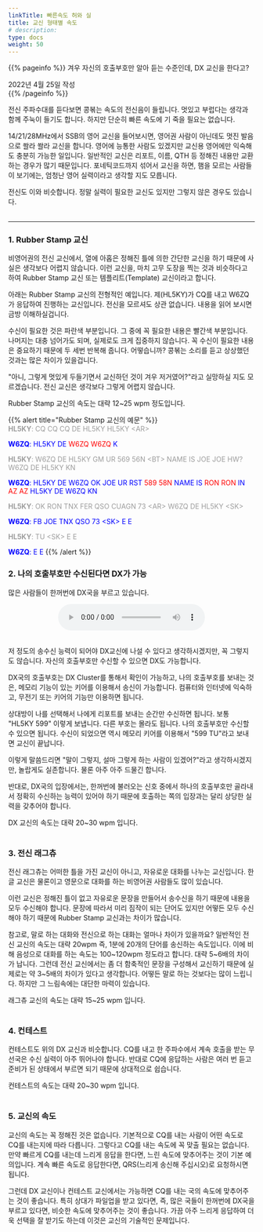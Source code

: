```yaml
---
linkTitle: 빠른속도 허와 실
title: 교신 형태별 속도
# description: 
type: docs
weight: 50
---
```

{{% pageinfo %}}
겨우 자신의 호출부호만 알아 듣는 수준인데, DX 교신을 한다고?

2022년 4월 25일 작성<br>
{{% /pageinfo %}}
<div oncontextmenu="return false" ondragstart="return false" onselectstart="return false">


전신 주파수대를 듣다보면 콩볶는 속도의 전신음이 들립니다. 멋있고 부럽다는 생각과 함께 주눅이 들기도 합니다. 하지만 단순히 빠른 속도에 기 죽을 필요는 없습니다.

14/21/28MHz에서 SSB의 영어 교신을 들어보시면, 영어권 사람이 아닌데도 멋진 발음으로 쏼라 쏼라 교신을 합니다. 영어에 능통한 사람도 있겠지만 교신용 영어에만 익숙해도 충분히 가능한 일입니다. 일반적인 교신은 리포트, 이름, QTH 등 정해진 내용만 교환하는 경우가 많기 때문입니다. 포네틱코드까지 섞어서 교신을 하면, 햄을 모르는 사람들이 보기에는, 엄청난 영어 실력이라고 생각할 지도 모릅니다.

전신도 이와 비슷합니다. 정말 실력이 필요한 교신도 있지만 그렇지 않은 경우도 있습니다.
<br><br>

---------------------------------------------------------

### 1. Rubber Stamp 교신
비영어권의 전신 교신에서, 열에 아홉은 정해진 틀에 의한 간단한 교신을 하기 때문에 사실은 생각보다 어렵지 않습니다. 이런 교신을, 마치 고무 도장을 찍는 것과 비슷하다고 하여 Rubber Stamp 교신 또는 템플리트(Template) 교신이라고 합니다.

아래는 Rubber Stamp 교신의 전형적인 예입니다. 제(HL5KY)가 CQ를 내고 W6ZQ가 응답하여 진행하는 교신입니다. 전신을 모르셔도 상관 없습니다. 내용을 읽어 보시면 금방 이해하실겁니다.

수신이 필요한 것은 파란색 부분입니다. 그 중에 꼭 필요한 내용은 빨간색 부분입니다. 나머지는 대충 넘어가도 되며, 실제로도 크게 집중하지 않습니다. 꼭 수신이 필요한 내용은 중요하기 때문에 두 세번 반복해 줍니다. 어떻습니까? 콩볶는 소리를 듣고 상상했던 것과는 많은 차이가 있을겁니다.

"아니, 그렇게 멋있게 두들기면서 교신하던 것이 겨우 저거였어?"라고 실망하실 지도 모르겠습니다. 전신 교신은 생각보다 그렇게 어렵지 않습니다.

Rubber Stamp 교신의 속도는 대략 12~25 wpm 정도입니다.

{{% alert title="Rubber Stamp 교신의 예문" %}}
<br>
<span style="color: #9d9d9d;"><b>HL5KY</b>: CQ CQ CQ DE HL5KY HL5KY &lt;AR&gt;</span>

<span style="color:blue"><b>W6ZQ</b>: HL5KY DE <span style="color:red">W6ZQ W6ZQ</span> K</span>

<span style="color: #9d9d9d;"><b>HL5KY</b>: W6ZQ DE HL5KY GM UR 569 56N &lt;BT&gt; NAME IS JOE JOE HW? W6ZQ DE HL5KY KN</span>

<span style="color:blue"><b>W6ZQ</b>: HL5KY DE W6ZQ OK JOE UR RST <span style="color:red">589 58N</span> NAME IS <span style="color:red">RON RON</span> IN <span style="color:red">AZ AZ</span> HL5KY DE W6ZQ KN</span>

<span style="color: #9d9d9d;"><b>HL5KY</b>: OK RON TNX FER QSO CUAGN 73 &lt;AR&gt; W6ZQ DE HL5KY &lt;SK&gt;</span>

<span style="color:blue"><b>W6ZQ</b>: FB JOE TNX QSO 73 &lt;SK&gt; E E</span>

<span style="color: #9d9d9d;"><b>HL5KY</b>: TU &lt;SK&gt; E E</span>

<span style="color:blue"><b>W6ZQ</b>: E E</span>
{{% /alert %}}


### 2. 나의 호출부호만 수신된다면 DX가 가능
많은 사람들이 한꺼번에 DX국을 부르고 있습니다.

<center><audio src="/morse/img/pileup.mp3" controls="controls"></audio></center><br>

저 정도의 송수신 능력이 되어야 DX교신에 나설 수 있다고 생각하시겠지만, 꼭 그렇지도 않습니다. 자신의 호출부호만 수신할 수 있으면 DX도 가능합니다. 

DX국의 호출부호는 DX Cluster를 통해서 확인이 가능하고, 나의 호출부호를 보내는 것은, 메모리 기능이 있는 키어를 이용해서 송신이 가능합니다. 컴퓨터와 인터넷에 익숙하고, 무전기 또는 키어의 기능만 이용하면 됩니다.

상대방이 나를 선택해서 나에게 리포트를 보내는 순간만 수신하면 됩니다. 보통 "HL5KY 599" 이렇게 보냅니다. 다른 부호는 몰라도 됩니다. 나의 호출부호만 수신할 수 있으면 됩니다. 수신이 되었으면 역시 메모리 키어를 이용해서 "599 TU"라고 보내면 교신이 끝납니다.

이렇게 말씀드리면 "말이 그렇지, 설마 그렇게 하는 사람이 있겠어?"라고 생각하시겠지만, 놀랍게도 실존합니다. 물론 아주 아주 드물긴 합니다.

반대로, DX국의 입장에서는, 한꺼번에 불러오는 신호 중에서 하나의 호출부호만 골라내서 정확히 수신하는 능력이 있어야 하기 때문에 호출하는 쪽의 입장과는 달리 상당한 실력을 갖추어야 합니다.

DX 교신의 속도는 대략 20~30 wpm 입니다.
<br><br>

### 3. 전신 래그츄
전신 래그츄는 어떠한 틀을 가진 교신이 아니고, 자유로운 대화를 나누는 교신입니다. 한글 교신은 물론이고 영문으로 대화를 하는 비영어권 사람들도 많이 있습니다.

이런 교신은 정해진 틀이 없고 자유로운 문장을 만들어서 송수신을 하기 때문에 내용을 모두 수신해야 합니다. 문장에 따라서 미리 짐작이 되는 단어도 있지만 어떻든 모두 수신해야 하기 때문에 Rubber Stamp 교신과는 차이가 많습니다.

참고로, 말로 하는 대화와 전신으로 하는 대화는 얼마나 차이가 있을까요? 일반적인 전신 교신의 속도는 대략 20wpm 즉, 1분에 20개의 단어를 송신하는 속도입니다. 이에 비해 음성으로 대화를 하는 속도는 100~120wpm 정도라고 합니다. 대략 5~6배의 차이가 납니다. 그런데 전신 교신에서는 좀 더 함축적인 문장을 구성해서 교신하기 때문에 실제로는 약 3~5배의 차이가 있다고 생각합니다. 어떻든 말로 하는 것보다는 많이 느립니다. 하지만 그 느림속에는 대단한 마력이 있습니다.

래그츄 교신의 속도는 대략 15~25 wpm 입니다.
<br><br>

### 4. 컨테스트
컨테스트도 위의 DX 교신과 비슷합니다. CQ를 내고 한 주파수에서 계속 호출을 받는 무선국은 수신 실력이 아주 뛰어나야 합니다. 반대로 CQ에 응답하는 사람은 여러 번 듣고 준비가 된 상태에서 부르면 되기 때문에 상대적으로 쉽습니다.

컨테스트의 속도는 대략 20~30 wpm 입니다.
<br> <br>

### 5. 교신의 속도

교신의 속도는 꼭 정해진 것은 없습니다. 기본적으로 CQ를 내는 사람이 어떤 속도로 CQ를 내는지에 따라 다릅니다. 그렇다고 CQ를 내는 속도에 꼭 맞출 필요는 없습니다. 만약 빠르게 CQ를 내는데 느리게 응답을 한다면, 느린 속도에 맞추어주는 것이 기본 예의입니다. 계속 빠른 속도로 응답한다면, QRS(느리게 송신해 주십시오)로 요청하시면 됩니다.

그런데 DX 교신이나 컨테스트 교신에서는 가능하면 CQ를 내는 국의 속도에 맞추어주는 것이 좋습니다. 특히 상대가 파일업을 받고 있다면, 즉, 많은 국들이 한꺼번에 DX국을 부르고 있다면, 비슷한 속도에 맞추어주는 것이 좋습니다. 가끔 아주 느리게 응답하여 더욱 선택을 잘 받기도 하는데 이것은 교신의 기술적인 문제입니다.

</div>



